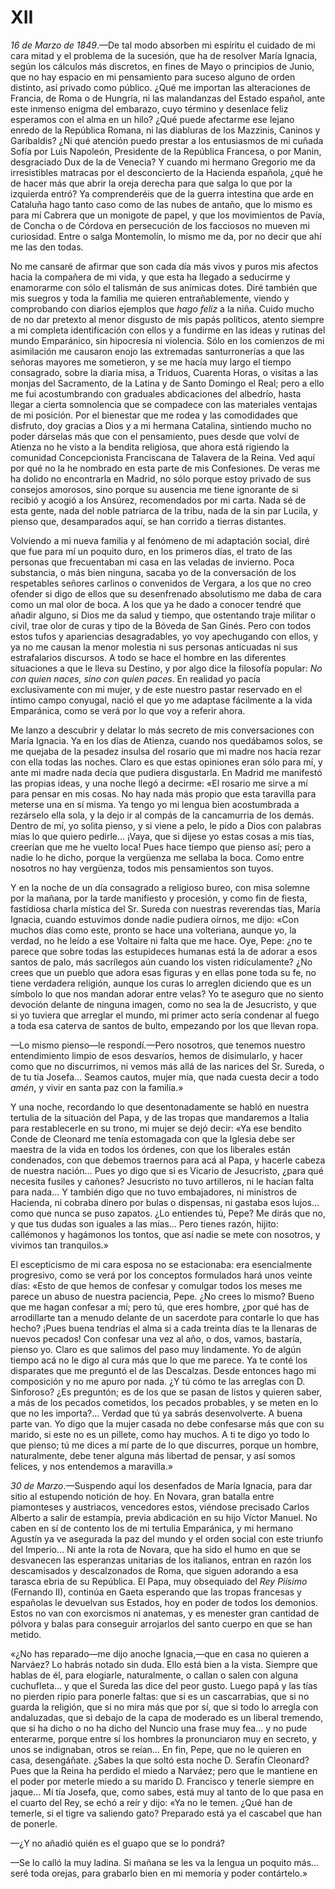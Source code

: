# XII

*16 de Marzo de 1849*.—De tal modo absorben mi espíritu el cuidado de mi cara
mitad y el problema de la sucesión, que ha de resolver María Ignacia, según los
cálculos más discretos, en fines de Mayo o principios de Junio, que no hay
espacio en mi pensamiento para suceso alguno de orden distinto, así privado
como público. ¿Qué me importan las alteraciones de Francia, de Roma o de
Hungría, ni las malandanzas del Estado español, ante este inmenso enigma del
embarazo, cuyo término y desenlace feliz esperamos con el alma en un hilo? ¿Qué
puede afectarme ese lejano enredo de la República Romana, ni las diabluras de
los Mazzinis, Caninos y Garibaldis? ¿Ni qué atención puedo prestar a los
entusiasmos de mi cuñada Sofía por Luis Napoleón, Presidente de la República
Francesa, o por Manin, desgraciado Dux de la de Venecia? Y cuando mi hermano
Gregorio me da irresistibles matracas por el desconcierto de la Hacienda
española, ¿qué he de hacer más que abrir la oreja derecha para que salga lo que
por la izquierda entró? Ya comprenderéis que de la guerra intestina que arde en
Cataluña hago tanto caso como de las nubes de antaño, que lo mismo es para mí
Cabrera que un monigote de papel, y que los movimientos de Pavía, de Concha
o de Córdova en persecución de los facciosos no mueven mi curiosidad. Entre
o salga Montemolín, lo mismo me da, por no decir que ahí me las den todas.

No me cansaré de afirmar que son cada día más vivos y puros mis afectos hacia
la compañera de mi vida, y que esta ha llegado a seducirme y enamorarme con
sólo el talismán de sus anímicas dotes. Diré también que mis suegros y toda la
familia me quieren entrañablemente, viendo y comprobando con diarios ejemplos
que *hago feliz* a la niña. Cuido mucho de no dar pretexto al menor disgusto de
mis papás políticos, atento siempre a mi completa identificación con ellos
y a fundirme en las ideas y rutinas del mundo Emparánico, sin hipocresía ni
violencia. Sólo en los comienzos de mi asimilación me causaron enojo las
extremadas santurronerías a que las señoras mayores me sometieron, y se me
hacía muy largo el tiempo consagrado, sobre la diaria misa, a Triduos, Cuarenta
Horas, o visitas a las monjas del Sacramento, de la Latina y de Santo Domingo
el Real; pero a ello me fui acostumbrando con graduales abdicaciones del
albedrío, hasta llegar a cierta somnolencia que se compadece con las materiales
ventajas de mi posición. Por el bienestar que me rodea y las comodidades que
disfruto, doy gracias a Dios y a mi hermana Catalina, sintiendo mucho no poder
dárselas más que con el pensamiento, pues desde que volví de Atienza no he
visto a la bendita religiosa, que ahora está rigiendo la comunidad
Concepcionista Franciscana de Talavera de la Reina. Ved aquí por qué no la he
nombrado en esta parte de mis Confesiones. De veras me ha dolido no encontrarla
en Madrid, no sólo porque estoy privado de sus consejos amorosos, sino porque
su ausencia me tiene ignorante de si recibió y acogió a los Ansúrez,
recomendados por mi carta. Nada sé de esta gente, nada del noble patriarca de
la tribu, nada de la sin par Lucila, y pienso que, desamparados aquí, se han
corrido a tierras distantes.

Volviendo a mi nueva familia y al fenómeno de mi adaptación social, diré que
fue para mí un poquito duro, en los primeros días, el trato de las personas que
frecuentaban mi casa en las veladas de invierno. Poca substancia, o más bien
ninguna, sacaba yo de la conversación de los respetables señores carlinos
o convenidos de Vergara, a los que no creo ofender si digo de ellos que su
desenfrenado absolutismo me daba de cara como un mal olor de boca. A los que ya
he dado a conocer tendré que añadir alguno, si Dios me da salud y tiempo, que
ostentando traje militar o civil, trae olor de curas y tipo de la Bóveda de San
Ginés. Pero con todos estos tufos y apariencias desagradables, yo voy
apechugando con ellos, y ya no me causan la menor molestia ni sus personas
anticuadas ni sus estrafalarios discursos. A todo se hace el hombre en las
diferentes situaciones a que le lleva su Destino, y por algo dice la filosofía
popular: *No con quien naces, sino con quien paces*. En realidad yo pacía
exclusivamente con mi mujer, y de este nuestro pastar reservado en el íntimo
campo conyugal, nació el que yo me adaptase fácilmente a la vida Emparánica,
como se verá por lo que voy a referir ahora.

Me lanzo a descubrir y delatar lo más secreto de mis conversaciones con María
Ignacia. Ya en los días de Atienza, cuando nos quedábamos solos, se me quejaba
de la pesadez insulsa del rosario que mi madre nos hacía rezar con ella todas
las noches. Claro es que estas opiniones eran sólo para mí, y ante mi madre
nada decía que pudiera disgustarla. En Madrid me manifestó las propias ideas,
y una noche llegó a decirme: «El rosario me sirve a mí para pensar en mis
cosas. No hay nada más propio que esta taravilla para meterse una en sí misma.
Ya tengo yo mi lengua bien acostumbrada a rezárselo ella sola, y la dejo ir al
compás de la cancamurria de los demás. Dentro de mí, yo solita pienso, y si
viene a pelo, le pido a Dios con palabras mías lo que quiero pedirle… ¡Vaya,
que si dijese yo estas cosas a mis tías, creerían que me he vuelto loca! Pues
hace tiempo que pienso así; pero a nadie lo he dicho, porque la vergüenza me
sellaba la boca. Como entre nosotros no hay vergüenza, todos mis pensamientos
son tuyos.

Y en la noche de un día consagrado a religioso bureo, con misa solemne por la
mañana, por la tarde manifiesto y procesión, y como fin de fiesta, fastidiosa
charla mística del Sr. Sureda con nuestras reverendas tías, María Ignacia,
cuando estuvimos donde nadie pudiera oírnos, me dijo: «Con muchos días como
este, pronto se hace una volteriana, aunque yo, la verdad, no he leído a ese
Voltaire ni falta que me hace. Oye, Pepe: ¿no te parece que sobre todas las
estupideces humanas está la de adorar a esos santos de palo, más sacrílegos aún
cuando los visten ridículamente? ¿No crees que un pueblo que adora esas figuras
y en ellas pone toda su fe, no tiene verdadera religión, aunque los curas lo
arreglen diciendo que es un símbolo lo que nos mandan adorar entre velas? Yo te
aseguro que no siento devoción delante de ninguna imagen, como no sea la de
Jesucristo, y que si yo tuviera que arreglar el mundo, mi primer acto sería
condenar al fuego a toda esa caterva de santos de bulto, empezando por los que
llevan ropa.

—Lo mismo pienso—le respondí.—Pero nosotros, que tenemos nuestro entendimiento
limpio de esos desvaríos, hemos de disimularlo, y hacer como que no
discurrimos, ni vemos más allá de las narices del Sr. Sureda, o de tu tía
Josefa… Seamos cautos, mujer mía, que nada cuesta decir a todo *amén*,
y vivir en santa paz con la familia.»

Y una noche, recordando lo que desentonadamente se habló en nuestra tertulia de
la situación del Papa, y de las tropas que mandaremos a Italia para
restablecerle en su trono, mi mujer se dejó decir: «Ya ese bendito Conde de
Cleonard me tenía estomagada con que la Iglesia debe ser maestra de la vida en
todos los órdenes, con que los liberales están condenados, con que debemos
traernos para acá al Papa, y hacerle cabeza de nuestra nación… Pues yo digo
que si es Vicario de Jesucristo, ¿para qué necesita fusiles y cañones?
Jesucristo no tuvo artilleros, ni le hacían falta para nada… Y también digo
que no tuvo embajadores, ni ministros de Hacienda, ni cobraba dinero por bulas
o dispensas, ni gastaba esos lujos… como que nunca se puso zapatos. ¿Lo
entiendes tú, Pepe? Me dirás que no, y que tus dudas son iguales a las mías…
Pero tienes razón, hijito: callémonos y hagámonos los tontos, que así nadie se
mete con nosotros, y vivimos tan tranquilos.»

El escepticismo de mi cara esposa no se estacionaba: era esencialmente
progresivo, como se verá por los conceptos formulados hará unos veinte días:
«Esto de que hemos de confesar y comulgar todos los meses me parece un abuso de
nuestra paciencia, Pepe. ¿No crees lo mismo? Bueno que me hagan confesar a mí;
pero tú, que eres hombre, ¿por qué has de arrodillarte tan a menudo delante de
un sacerdote para contarle lo que has hecho? ¡Pues buena tendrías el alma si
a cada treinta días te la llenaras de nuevos pecados! Con confesar una vez al
año, o dos, vamos, bastaría, pienso yo. Claro es que salimos del paso muy
lindamente. Yo de algún tiempo acá no le digo al cura más que lo que me parece.
Ya te conté los disparates que me preguntó el de las Descalzas. Desde entonces
hago mi composición y no me apuro por nada. ¿Y tú cómo te las arreglas con D.
Sinforoso? ¿Es preguntón; es de los que se pasan de listos y quieren saber,
a más de los pecados cometidos, los pecados probables, y se meten en lo que no
les importa?… Verdad que tú ya sabrás desenvolverte. A buena parte van. Yo
digo que la mujer casada no debe confesarse más que con su marido, si este no
es un pillete, como hay muchos. A ti te digo yo todo lo que pienso; tú me dices
a mí parte de lo que discurres, porque un hombre, naturalmente, debe tener
alguna más libertad de pensar, y así somos felices, y nos entendemos
a maravilla.»

*30 de Marzo*.—Suspendo aquí los desenfados de María Ignacia, para dar sitio al
estupendo notición de hoy. En Novara, gran batalla entre piamonteses
y austriacos, vencedores estos, viéndose precisado Carlos Alberto a salir de
estampía, previa abdicación en su hijo Víctor Manuel. No caben en sí de
contento los de mi tertulia Emparánica, y mi hermano Agustín ya ve asegurada la
paz del mundo y el orden social con este triunfo del Imperio… Ni ante la rota
de Novara, que ha sido el humo en que se desvanecen las esperanzas unitarias de
los italianos, entran en razón los descamisados y descalzonados de Roma, que
siguen adorando a esa tarasca ebria de su República. El Papa, muy obsequiado
del *Rey Piísimo* (Fernando II), continúa en Gaeta esperando que las tropas
francesas y españolas le devuelvan sus Estados, hoy en poder de todos los
demonios. Estos no van con exorcismos ni anatemas, y es menester gran cantidad
de pólvora y balas para conseguir arrojarlos del santo cuerpo en que se han
metido.  

«¿No has reparado—me dijo anoche Ignacia,—que en casa no quieren a Narváez? Lo
habrás notado sin duda. Ello está bien a la vista. Siempre que hablas de él,
para elogiarle, naturalmente, o callan o salen con alguna cuchufleta… y que
el Sureda las dice del peor gusto. Luego papá y las tías no pierden ripio para
ponerle faltas: que si es un cascarrabias, que si no guarda la religión, que si
no mira más que por sí, que si todo lo arregla con andaluzadas, que si debajo
de la capa de moderado es un liberal tremendo, que si ha dicho o no ha dicho
del Nuncio una frase muy fea… y no pude enterarme, porque entre sí los
hombres la pronunciaron muy en secreto, y unos se indignaban, otros se reían…
En fin, Pepe, que no le quieren en casa, desengáñate. ¿Sabes la que soltó esta
noche D. Serafín Cleonard? Pues que la Reina ha perdido el miedo a Narváez;
pero que le mantiene en el poder por meterle miedo a su marido D. Francisco
y tenerle siempre en jaque… Mi tía Josefa, que, como sabes, está muy al tanto
de lo que pasa en el cuarto del Rey, se echó a reír y dijo: «Ya no le temen.
¿Qué han de temerle, si el tigre va saliendo gato? Preparado está ya el
cascabel que han de ponerle.

—¿Y no añadió quién es el guapo que se lo pondrá?

—Se lo calló la muy ladina. Si mañana se les va la lengua un poquito más…
seré toda orejas, para grabarlo bien en mi memoria y poder contártelo.»
